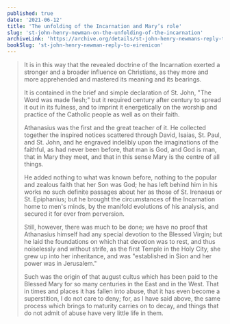 ```yaml
---
published: true
date: '2021-06-12'
title: 'The unfolding of the Incarnation and Mary’s role'
slug: 'st-john-henry-newman-on-the-unfolding-of-the-incarnation'
archiveLink: 'https://archive.org/details/st-john-henry-newmans-reply-to-dr-puseys-eirenicon/page/92?view=theater'
bookSlug: 'st-john-henry-newman-reply-to-eirenicon'
---
```


> It is in this way that the revealed doctrine of the Incarnation exerted a stronger and a broader influence on Christians, as they more and more apprehended and mastered its meaning and its bearings.
>
> It is contained in the brief and simple declaration of St. John, "The Word was made flesh;" but it required century after century to spread it out in its fulness, and to imprint it energetically on the worship and practice of the Catholic people as well as on their faith.
>
> Athanasius was the first and the great teacher of it. He collected together the inspired notices scattered through David, Isaias, St. Paul, and St. John, and he engraved indelibly upon the imaginations of the faithful, as had never been before, that man is God, and God is man, that in Mary they meet, and that in this sense Mary is the centre of all things.
>
> He added nothing to what was known before, nothing to the popular and zealous faith that her Son was God; he has left behind him in his works no such definite passages about her as those of St. Irenaeus or St. Epiphanius; but he brought the circumstances of the Incarnation home to men's minds, by the manifold evolutions of his analysis, and secured it for ever from perversion.
>
> Still, however, there was much to be done; we have no proof that Athanasius himself had any special devotion to the Blessed Virgin; but he laid the foundations on which that devotion was to rest, and thus noiselessly and without strife, as the first Temple in the Holy City, she grew up into her inheritance, and was "established in Sion and her power was in Jerusalem."
>
> Such was the origin of that august cultus which has been paid to the Blessed Mary for so many centuries in the East and in the West. That in times and places it has fallen into abuse, that it has even become a superstition, I do not care to deny; for, as I have said above, the same process which brings to maturity carries on to decay, and things that do not admit of abuse have very little life in them.